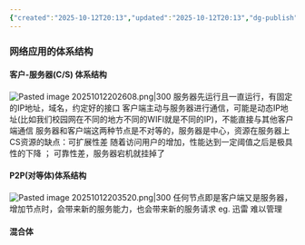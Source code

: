 ```yaml
---
{"created":"2025-10-12T20:13","updated":"2025-10-12T20:13","dg-publish":true,"permalink":"/Computer Networking A Top-Down Approach/2.1  应用层协议原理/","dgPassFrontmatter":true,"noteIcon":""}
---
```


### 网络应用的体系结构
#### 客户-服务器(C/S) 体系结构
![Pasted image 20251012202608.png|300](/img/user/accessory/Pasted%20image%2020251012202608.png)
服务器先运行且一直运行，有固定的IP地址，域名，约定好的接口
客户端主动与服务器进行通信，可能是动态IP地址(比如我们校园网在不同的地方不同的WIFI就是不同的IP)，不能直接与其他客户端通信
服务器和客户端这两种节点是不对等的，服务器是中心，资源在服务器上
CS资源的缺点：可扩展性差 随着访问用户的增加，性能达到一定阈值之后是极具性的下降 ； 可靠性差，服务器宕机就挂掉了

#### P2P(对等体)体系结构
![Pasted image 20251012203520.png|300](/img/user/accessory/Pasted%20image%2020251012203520.png)
任何节点即是客户端又是服务器，增加节点时，会带来新的服务能力，也会带来新的服务请求
eg. 迅雷
难以管理

#### 混合体

